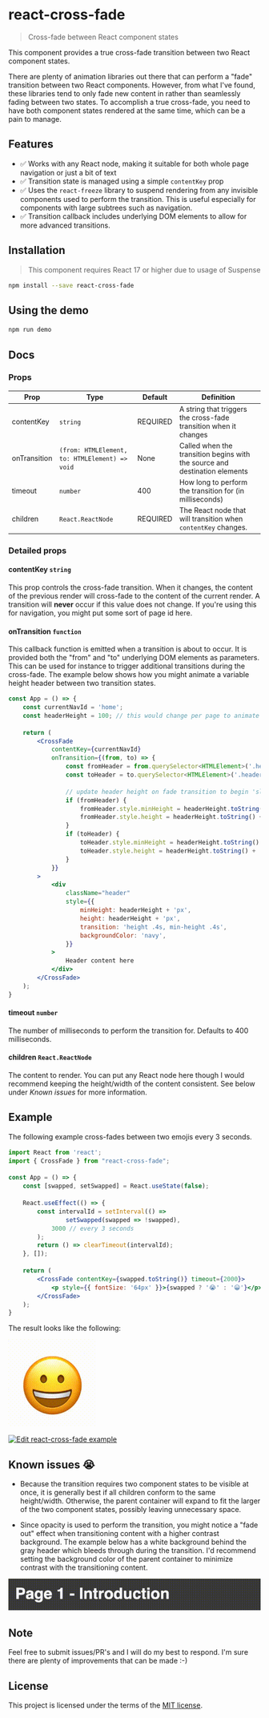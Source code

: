 # react-cross-fade

> Cross-fade between React component states

This component provides a true cross-fade transition between two React component states.

There are plenty of animation libraries out there that can perform a "fade" transition between two React components. However, from what I've found, these libraries tend to only fade new content in rather than seamlessly fading between two states. To accomplish a true cross-fade, you need to have both component states rendered at the same time, which can be a pain to manage.

## Features

 - ✅ Works with any React node, making it suitable for both whole page navigation or just a bit of text
 - ✅ Transition state is managed using a simple `contentKey` prop
 - ✅ Uses the `react-freeze` library to suspend rendering from any invisible components used to perform the transition. This is useful especially for components with large subtrees such as navigation.
 - ✅ Transition callback includes underlying DOM elements to allow for more advanced transitions.

## Installation

> This component requires React 17 or higher due to usage of Suspense

```sh
npm install --save react-cross-fade
```

## Using the demo

```sh
npm run demo
```

## Docs

### Props

| Prop | Type                                      | Default | Definition                                                                 |
| --- |-------------------------------------------| --- |----------------------------------------------------------------------------|
| contentKey | `string`                                  | REQUIRED | A string that triggers the cross-fade transition when it changes           |
 | onTransition | `(from: HTMLElement, to: HTMLElement) => void` | None | Called when the transition begins with the source and destination elements |
 | timeout | `number`                                  | 400 | How long to perform the transition for (in milliseconds)                   |
 | children | `React.ReactNode` | REQUIRED | The React node that will transition when `contentKey` changes.             |
### Detailed props

#### contentKey `string`
This prop controls the cross-fade transition. When it changes, the content of the previous render will cross-fade to the content of the current render. A transition will **never** occur if this value does not change. If you're using this for navigation, you might put some sort of page id here.

#### onTransition `function`
This callback function is emitted when a transition is about to occur. It is provided both the "from" and "to" underlying DOM elements as parameters. This can be used for instance to trigger additional transitions during the cross-fade. The example below shows how you might animate a variable height header between two transition states.

```jsx
const App = () => {
    const currentNavId = 'home';
    const headerHeight = 100; // this would change per page to animate

    return (
        <CrossFade
            contentKey={currentNavId}
            onTransition={(from, to) => {
                const fromHeader = from.querySelector<HTMLElement>('.header');
                const toHeader = to.querySelector<HTMLElement>('.header');

                // update header height on fade transition to begin 'slide' animation
                if (fromHeader) {
                    fromHeader.style.minHeight = headerHeight.toString() + 'px';
                    fromHeader.style.height = headerHeight.toString() + 'px';
                }
                if (toHeader) {
                    toHeader.style.minHeight = headerHeight.toString() + 'px';
                    toHeader.style.height = headerHeight.toString() + 'px';
                }
            }}
        >
            <div 
                className="header" 
                style={{
                    minHeight: headerHeight + 'px',
                    height: headerHeight + 'px',
                    transition: 'height .4s, min-height .4s',
                    backgroundColor: 'navy',
                }}
            >
                Header content here
            </div>
        </CrossFade>
    );
}
```

#### timeout `number`

The number of milliseconds to perform the transition for. Defaults to 400 milliseconds.

#### children `React.ReactNode`

The content to render. You can put any React node here though I would recommend keeping the height/width of the content consistent. See below under _Known issues_ for more information.

## Example

The following example cross-fades between two emojis every 3 seconds.

```jsx 
import React from 'react';
import { CrossFade } from "react-cross-fade";

const App = () => {
    const [swapped, setSwapped] = React.useState(false);

    React.useEffect(() => {
        const intervalId = setInterval(() =>
                setSwapped(swapped => !swapped),
            3000 // every 3 seconds
        );
        return () => clearTimeout(intervalId);
    }, []);

    return (
        <CrossFade contentKey={swapped.toString()} timeout={2000}>
            <p style={{ fontSize: '64px' }}>{swapped ? '😭' : '😀'}</p>
        </CrossFade>
    );
}
```

The result looks like the following:

![cross-fade-example](https://raw.githubusercontent.com/iankberry/react-cross-fade/master/example-gifs/emojis.gif)

[![Edit react-cross-fade example](https://codesandbox.io/static/img/play-codesandbox.svg)](https://codesandbox.io/s/react-cross-fade-example-kcitpl?fontsize=14&hidenavigation=1&theme=dark)

## Known issues 😭

- Because the transition requires two component states to be visible at once, it is generally best if all children conform to the same height/width. Otherwise, the parent container will expand to fit the larger of the two component states, possibly leaving unnecessary space.

- Since opacity is used to perform the transition, you might notice a "fade out" effect when transitioning content with a higher contrast background. The example below has a white background behind the gray header which bleeds through during the transition. I'd recommend setting the background color of the parent container to minimize contrast with the transitioning content.

![cross-fade-example](https://raw.githubusercontent.com/iankberry/react-cross-fade/master/example-gifs/background.gif)

## Note

Feel free to submit issues/PR's and I will do my best to respond. I'm sure there are plenty of improvements that can be made :-)

## License

This project is licensed under the terms of the [MIT license](https://github.com/iankberry/react-cross-fade/blob/master/LICENSE).